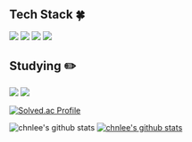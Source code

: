 <!--기술스택-->
  ## Tech Stack :four_leaf_clover:
  <!--백-->
   <img src="https://img.shields.io/badge/MySQL-4479A1?style=flat&logo=MySQL&logoColor=white"/>
  <!--언어 및 툴 -->
   <img src="https://img.shields.io/badge/Java-007396?style=flat&logo=Java&logoColor=white"/>
   <img src="https://img.shields.io/badge/JavaScript-F7DF1E?style=flat&logo=JavaScript&logoColor=white"/>
   <img src="https://img.shields.io/badge/C-A8B9CC?style=flat&logo=C&logoColor=white"/>
  
 <!--공부중 -->
 
  ## Studying :pencil2: 
  <img src="https://img.shields.io/badge/Next.js-000000?style=flat&logo=Next.js&logoColor=white"/>
  <!--백-->
  <img src="https://img.shields.io/badge/Spring-6DB33F?style=flat&logo=Spring&logoColor=white"/>



  [![Solved.ac Profile](http://mazassumnida.wtf/api/v2/generate_badge?boj=chan6022)](https://solved.ac/chan6022)<br/>

![chnlee's github stats](https://github-readme-stats.vercel.app/api?username=chnlee&show_icons=true)
[![chnlee's github stats](https://github-readme-stats.vercel.app/api/top-langs/?username=chnlee&show_icons=true&hide_border=true&title_color=004386&icon_color=004386&layout=compact)](https://github.com/chnlee)
<!--
**chnlee/chnlee** is a ✨ _special_ ✨ repository because its `README.md` (this file) appears on your GitHub profile.

Here are some ideas to get you started:

- 🔭 I’m currently working on ...
- 🌱 I’m currently learning ...
- 👯 I’m looking to collaborate on ...
- 🤔 I’m looking for help with ...
- 💬 Ask me about ...
- 📫 How to reach me: ...
- 😄 Pronouns: ...
- ⚡ Fun fact: ...
-->
